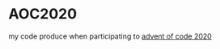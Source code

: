 # AOC2020
my code produce when participating to [advent of code 2020](https://adventofcode.com/2020)
